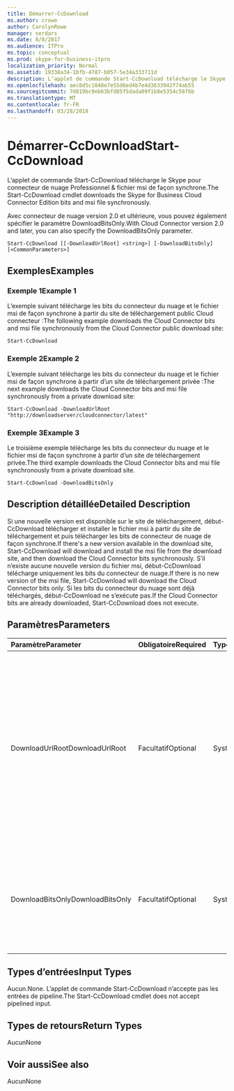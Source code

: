 ```yaml
---
title: Démarrer-CcDownload
ms.author: crowe
author: CarolynRowe
manager: serdars
ms.date: 8/8/2017
ms.audience: ITPro
ms.topic: conceptual
ms.prod: skype-for-business-itpro
localization_priority: Normal
ms.assetid: 19338a34-1bfb-4787-b057-5e34a333711d
description: L’applet de commande Start-CcDownload télécharge le Skype pour connecteur de nuage Professionnel & fichier msi de façon synchrone.
ms.openlocfilehash: aec8d5c1848e7e55d6ed4b7e4d3633942f74ab55
ms.sourcegitcommit: 7d819bc9eb63bfd85f5dada09f1b8e5354c56f6b
ms.translationtype: MT
ms.contentlocale: fr-FR
ms.lasthandoff: 03/28/2018
---
```

# <a name="start-ccdownload"></a><span data-ttu-id="2c1f3-103">Démarrer-CcDownload</span><span class="sxs-lookup"><span data-stu-id="2c1f3-103">Start-CcDownload</span></span>
 
<span data-ttu-id="2c1f3-104">L’applet de commande Start-CcDownload télécharge le Skype pour connecteur de nuage Professionnel & fichier msi de façon synchrone.</span><span class="sxs-lookup"><span data-stu-id="2c1f3-104">The Start-CcDownload cmdlet downloads the Skype for Business Cloud Connector Edition bits and msi file synchronously.</span></span>
  
<span data-ttu-id="2c1f3-105">Avec connecteur de nuage version 2.0 et ultérieure, vous pouvez également spécifier le paramètre DownloadBitsOnly.</span><span class="sxs-lookup"><span data-stu-id="2c1f3-105">With Cloud Connector version 2.0 and later, you can also specify the DownloadBitsOnly parameter.</span></span>
  
```
Start-CcDownload [[-DownloadUrlRoot] <string>] [-DownloadBitsOnly]  [<CommonParameters>]
```

## <a name="examples"></a><span data-ttu-id="2c1f3-106">Exemples</span><span class="sxs-lookup"><span data-stu-id="2c1f3-106">Examples</span></span>
<span data-ttu-id="2c1f3-107"><a name="Examples"> </a></span><span class="sxs-lookup"><span data-stu-id="2c1f3-107"></span></span>

### <a name="example-1"></a><span data-ttu-id="2c1f3-108">Exemple 1</span><span class="sxs-lookup"><span data-stu-id="2c1f3-108">Example 1</span></span>

<span data-ttu-id="2c1f3-109">L’exemple suivant télécharge les bits du connecteur du nuage et le fichier msi de façon synchrone à partir du site de téléchargement public Cloud connecteur :</span><span class="sxs-lookup"><span data-stu-id="2c1f3-109">The following example downloads the Cloud Connector bits and msi file synchronously from the Cloud Connector public download site:</span></span>
  
```
Start-CcDownload
```

### <a name="example-2"></a><span data-ttu-id="2c1f3-110">Exemple 2</span><span class="sxs-lookup"><span data-stu-id="2c1f3-110">Example 2</span></span>

<span data-ttu-id="2c1f3-111">L’exemple suivant télécharge les bits du connecteur du nuage et le fichier msi de façon synchrone à partir d’un site de téléchargement privée :</span><span class="sxs-lookup"><span data-stu-id="2c1f3-111">The next example downloads the Cloud Connector bits and msi file synchronously from a private download site:</span></span>
  
```
Start-CcDownload -DownloadUrlRoot "http://downloadserver/cloudconnector/latest"
```

### <a name="example-3"></a><span data-ttu-id="2c1f3-112">Exemple 3</span><span class="sxs-lookup"><span data-stu-id="2c1f3-112">Example 3</span></span>

<span data-ttu-id="2c1f3-113">Le troisième exemple télécharge les bits du connecteur du nuage et le fichier msi de façon synchrone à partir d’un site de téléchargement privée.</span><span class="sxs-lookup"><span data-stu-id="2c1f3-113">The third example downloads the Cloud Connector bits and msi file synchronously from a private download site.</span></span>
  
```
Start-CcDownload -DownloadBitsOnly
```

## <a name="detailed-description"></a><span data-ttu-id="2c1f3-114">Description détaillée</span><span class="sxs-lookup"><span data-stu-id="2c1f3-114">Detailed Description</span></span>
<span data-ttu-id="2c1f3-115"><a name="DetailedDescription"> </a></span><span class="sxs-lookup"><span data-stu-id="2c1f3-115"></span></span>

<span data-ttu-id="2c1f3-116">Si une nouvelle version est disponible sur le site de téléchargement, début-CcDownload télécharger et installer le fichier msi à partir du site de téléchargement et puis télécharger les bits de connecteur de nuage de façon synchrone.</span><span class="sxs-lookup"><span data-stu-id="2c1f3-116">If there's a new version available in the download site, Start-CcDownload will download and install the msi file from the download site, and then download the Cloud Connector bits synchronously.</span></span> <span data-ttu-id="2c1f3-117">S’il n’existe aucune nouvelle version du fichier msi, début-CcDownload télécharge uniquement les bits du connecteur de nuage.</span><span class="sxs-lookup"><span data-stu-id="2c1f3-117">If there is no new version of the msi file, Start-CcDownload will download the Cloud Connector bits only.</span></span> <span data-ttu-id="2c1f3-118">Si les bits du connecteur du nuage sont déjà téléchargés, début-CcDownload ne s’exécute pas.</span><span class="sxs-lookup"><span data-stu-id="2c1f3-118">If the Cloud Connector bits are already downloaded, Start-CcDownload does not execute.</span></span>
  
## <a name="parameters"></a><span data-ttu-id="2c1f3-119">Paramètres</span><span class="sxs-lookup"><span data-stu-id="2c1f3-119">Parameters</span></span>
<span data-ttu-id="2c1f3-120"><a name="DetailedDescription"> </a></span><span class="sxs-lookup"><span data-stu-id="2c1f3-120"></span></span>

|<span data-ttu-id="2c1f3-121">**Paramètre**</span><span class="sxs-lookup"><span data-stu-id="2c1f3-121">**Parameter**</span></span>|<span data-ttu-id="2c1f3-122">**Obligatoire**</span><span class="sxs-lookup"><span data-stu-id="2c1f3-122">**Required**</span></span>|<span data-ttu-id="2c1f3-123">**Type de**</span><span class="sxs-lookup"><span data-stu-id="2c1f3-123">**Type**</span></span>|<span data-ttu-id="2c1f3-124">**Description**</span><span class="sxs-lookup"><span data-stu-id="2c1f3-124">**Description**</span></span>|
|:-----|:-----|:-----|:-----|
|<span data-ttu-id="2c1f3-125">DownloadUrlRoot</span><span class="sxs-lookup"><span data-stu-id="2c1f3-125">DownloadUrlRoot</span></span>  <br/> | <span data-ttu-id="2c1f3-126">Facultatif</span><span class="sxs-lookup"><span data-stu-id="2c1f3-126">Optional</span></span> <br/> |<span data-ttu-id="2c1f3-127">System.String</span><span class="sxs-lookup"><span data-stu-id="2c1f3-127">System.String</span></span>  <br/> | <span data-ttu-id="2c1f3-128">Site de téléchargement de l’URL complète d’une version spécifique du connecteur du Cloud dans le privé.</span><span class="sxs-lookup"><span data-stu-id="2c1f3-128">The full URL of a specific version of Cloud Connector in the private download site.</span></span> <span data-ttu-id="2c1f3-129">Utilisez ce paramètre avec prudence — Vérifiez que vous êtes conscient de la version du connecteur de Cloud vous téléchargez.</span><span class="sxs-lookup"><span data-stu-id="2c1f3-129">Use this parameter with caution—be sure you are aware of which version of Cloud Connector you are downloading.</span></span> <br/> |
|<span data-ttu-id="2c1f3-130">DownloadBitsOnly</span><span class="sxs-lookup"><span data-stu-id="2c1f3-130">DownloadBitsOnly</span></span>  <br/> |<span data-ttu-id="2c1f3-131">Facultatif</span><span class="sxs-lookup"><span data-stu-id="2c1f3-131">Optional</span></span>  <br/> |<span data-ttu-id="2c1f3-132">System.Management.Automation.SwitchParameter</span><span class="sxs-lookup"><span data-stu-id="2c1f3-132">System.Management.Automation.SwitchParameter</span></span>  <br/> |<span data-ttu-id="2c1f3-133">Ignorez l’étape pour télécharger et installer le MSI à partir du site de téléchargement, télécharger uniquement les bits du connecteur de nuage.</span><span class="sxs-lookup"><span data-stu-id="2c1f3-133">Skip the step to download and install MSI from download site, download the Cloud Connector bits only.</span></span>  <br/> |
   
## <a name="input-types"></a><span data-ttu-id="2c1f3-134">Types d’entrées</span><span class="sxs-lookup"><span data-stu-id="2c1f3-134">Input Types</span></span>
<span data-ttu-id="2c1f3-135"><a name="InputTypes"> </a></span><span class="sxs-lookup"><span data-stu-id="2c1f3-135"></span></span>

<span data-ttu-id="2c1f3-136">Aucun.</span><span class="sxs-lookup"><span data-stu-id="2c1f3-136">None.</span></span> <span data-ttu-id="2c1f3-137">L’applet de commande Start-CcDownload n’accepte pas les entrées de pipeline.</span><span class="sxs-lookup"><span data-stu-id="2c1f3-137">The Start-CcDownload cmdlet does not accept pipelined input.</span></span>
  
## <a name="return-types"></a><span data-ttu-id="2c1f3-138">Types de retours</span><span class="sxs-lookup"><span data-stu-id="2c1f3-138">Return Types</span></span>
<span data-ttu-id="2c1f3-139"><a name="ReturnTypes"> </a></span><span class="sxs-lookup"><span data-stu-id="2c1f3-139"></span></span>

<span data-ttu-id="2c1f3-140">Aucun</span><span class="sxs-lookup"><span data-stu-id="2c1f3-140">None</span></span>
  
## <a name="see-also"></a><span data-ttu-id="2c1f3-141">Voir aussi</span><span class="sxs-lookup"><span data-stu-id="2c1f3-141">See also</span></span>
<span data-ttu-id="2c1f3-142"><a name="ReturnTypes"> </a></span><span class="sxs-lookup"><span data-stu-id="2c1f3-142"></span></span>

<span data-ttu-id="2c1f3-143">Aucun</span><span class="sxs-lookup"><span data-stu-id="2c1f3-143">None</span></span>
  


